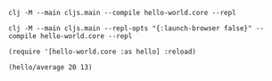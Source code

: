 ```
clj -M --main cljs.main --compile hello-world.core --repl
```
```
clj -M --main cljs.main --repl-opts "{:launch-browser false}" --compile hello-world.core --repl
```   
```   
(require '[hello-world.core :as hello] :reload)
```   
```   
(hello/average 20 13)
```   
